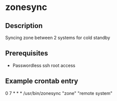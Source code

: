 zonesync
========

## Description
Syncing zone between 2 systems for cold standby

## Prerequisites

* Passwordless ssh root access 

## Example crontab entry

   0 7 * * * /usr/bin/zonesync "zone" "remote system"
